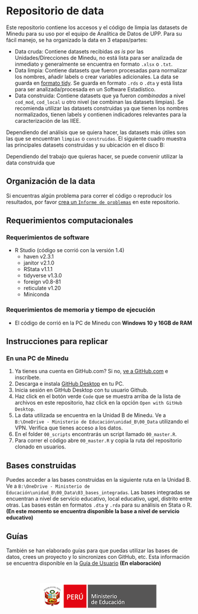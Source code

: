 # Repositorio de data

Este repositorio contiene los accesos y el código de limpia las datasets de Minedu para su uso por el equipo de Analítica de Datos de UPP. Para su fácil manejo, se ha organizado la data en 3 etapas/partes:

- Data cruda: Contiene datasets recibidas *as is* por las Unidades/Direcciones de Minedu, no está lista para ser analizada de inmediato y generalmente se encuentra en formato `.xlsx` o `.txt`.
- Data limpia: Contiene datasets que fueron procesadas para normalizar los nombres, añadir labels o crear variables adicionales. La data se guarda en [formato tidy](https://cran.r-project.org/web/packages/tidyr/vignettes/tidy-data.html). Se guarda en formato `.rds` o `.dta` y está lista para ser analizada/procesada en un Software Estadístico.
- Data construida: Contiene datasets que ya fueron *combinadas* a nivel `cod_mod`, `cod_local` u otro nivel (se combinan las datasets limpias). Se recomienda utilizar las datasets construidas ya que tienen los nombres normalizados, tienen labels y contienen indicadores relevantes para la caracterización de las IIEE.

Dependiendo del análisis que se quiera hacer, las datasets más útiles son las que se encuentran `limpias` o `construidas`. El siguiente cuadro muestra las principales datasets construidas y su ubicación en el disco B:



Dependiendo del trabajo que quieras hacer, se puede convenir utilizar la data construida que






Organización de la data
-------------------------


Si encuentras algún problema para correr el código o reproducir los resultados, por favor [crea un `Informe de problemas`](https://github.com/analistaup29/00_Data/issues/new) en este repositorio.

Requerimientos computacionales
------------------------------

### Requerimientos de software

- R Studio (código se corrió con la versión 1.4)
  - haven v2.3.1
  - janitor v2.1.0
  - RStata v1.1.1
  - tidyverse v1.3.0
  - foreign v0.8-81
  - reticulate v1.20
  - Miniconda

### Requerimientos de memoria y tiempo de ejecución

- El código de corrió en la PC de Minedu con **Windows 10 y 16GB de RAM**

Instrucciones para replicar
---------------------------

### En una PC de Minedu

1. Ya tienes una cuenta en GitHub.com? Si no, [ve a GitHub.com](https://github.com/join)  e inscríbete.
2. Descarga e instala [GitHub Desktop](https://desktop.github.com) en tu PC.
3. Inicia sesión en GitHub Desktop con tu usuario Github.
5. Haz click en el botón verde `Code` que se muestra arriba de la lista de archivos en este repositorio, haz click en la opción `Open with GitHub Desktop`.
7. La data utilizada se encuentra en la Unidad B de Minedu. Ve a `B:\OneDrive - Ministerio de Educación\unidad_B\00_Data` utilizando el VPN. Verifica que tienes acceso a los datos.
8. En el folder `00_scripts` encontrarás un script llamado `00_master.R`.
9. Para correr el código abre `00_master.R` y copia la ruta del repositorio clonado en usuarios.

Bases construidas
---------------------------

Puedes acceder a las bases construidas en la siguiente ruta en la Unidad B. Ve a `B:\OneDrive - Ministerio de Educación\unidad_B\00_Data\03_bases_integradas`. Las bases integradas se encuentran a nivel de servicio educativo, local educativo, ugel, distrito entre otras. Las bases están en formatos `.dta` y `.rda` para su análisis en Stata o R. **(En este momento se encuentra disponible la base a nivel de servicio educativo)**

Guías
---------------------------

También se han elaborado guías para que puedas utilizar las bases de datos, crees un proyecto y lo sincronizes con GitHub, etc. Esta información se encuentra disponible en la [Guía de Usuario](https://raw.githack.com/analistaup29/00_Data/main/04_documentacion/00_guia/01_resumen.html) **(En elaboración)**

&nbsp;

<p align="center">
	<img src="https://github.com/analistaup29/00_Data/blob/main/img/logo_minedu.png?raw=true")>
</p>
